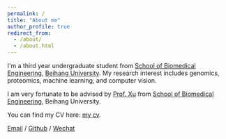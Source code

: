 ```yaml
---
permalink: /
title: "About me"
author_profile: true
redirect_from: 
  - /about/
  - /about.html
---
```


I'm a third year undergraduate student from [School of Biomedical Engineering](https://bme.buaa.edu.cn/), [Beihang University](https://www.buaa.edu.cn/). My research interest includes genomics, proteomics, machine learning, and computer vision.

I am very fortunate to be advised by [Prof. Xu](https://bme.buaa.edu.cn/teacherInfo.aspx?catID=7&subcatID=141&curID=487) from [School of Biomedical Engineering](https://bme.buaa.edu.cn/), Beihang University. 

You can find my CV here: [my cv](../assets/Resume-HaotianHou.pdf).

[Email](hthou@buaa.edu.cn) / [Github](https://github.com/Lambda-H) / [Wechat](../images/wechat.png) 
